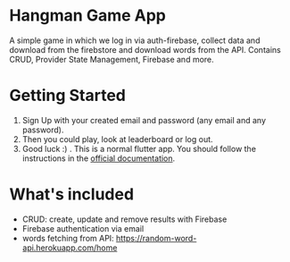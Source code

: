 # Hangman Game App

A simple game in which we log in via auth-firebase, collect data and download from the firebstore and download words from the API.
Contains CRUD, Provider State Management, Firebase and more.

# Getting Started

1. Sign Up with your created email and password (any email and any password).
2. Then you could play, look at leaderboard or log out.
3. Good luck :) .
This is a normal flutter app. You should follow the instructions in the [official documentation](https://flutter.dev/docs).

# What's included
- CRUD: create, update and remove results with Firebase
- Firebase authentication via email
- words fetching from API: https://random-word-api.herokuapp.com/home
